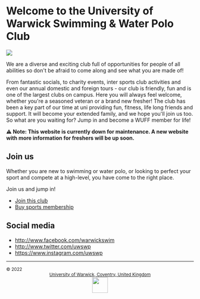 # Welcome to the University of Warwick Swimming & Water Polo Club

![](https://user-images.githubusercontent.com/18099289/173230160-dbe3344e-b6c3-4a9c-b62b-830c1532e237.png)

We are a diverse and exciting club full of opportunities for people of all abilities so don't be afraid to come along and see what you are made of!

From fantastic socials, to charity events, inter sports club activities and even our annual domestic and foreign tours - our club is friendly, fun and is one of the largest clubs on campus. Here you will always feel welcome, whether you're a seasoned veteran or a brand new fresher! The club has been a key part of our time at uni providing fun, fitness, life long friends and support. It will become your extended family, and we hope you'll join us too. So what are you waiting for? Jump in and become a WUFF member for life!

**⚠️ Note: This website is currently down for maintenance. A new website with more information for freshers will be up soon.**

## Join us

Whether you are new to swimming or water polo, or looking to perfect your sport and compete at a high-level, you have come to the right place. 

Join us and jump in!

- [Join this club](https://www.warwicksu.com/societies-sports/sports-clubs/swimming/#org-join)
- [Buy sports membership](https://warwick.ac.uk/services/sport/join/student-memberships)

## Social media

- <http://www.facebook.com/warwickswim>
- <http://www.twitter.com/uwswp>
- <https://www.instagram.com/uwswp>

---

<small>
  © 2022
  <center><a href="https://www.google.com/maps/place/Sports+and+Wellness+Hub/@52.3775057,-1.5724216,17z/data=!3m1!4b1!4m5!3m4!1s0x48774b94cf2bfa79:0xdcfc3b01eb15b2ff!8m2!3d52.3775057!4d-1.5702329">University of Warwick, Coventry, United Kingdom</a></center>

  <center><img height="42px" src="https://user-images.githubusercontent.com/18099289/173231137-4c6571ec-7d06-4629-9615-1ec86c1293de.png"></center>
</small>
